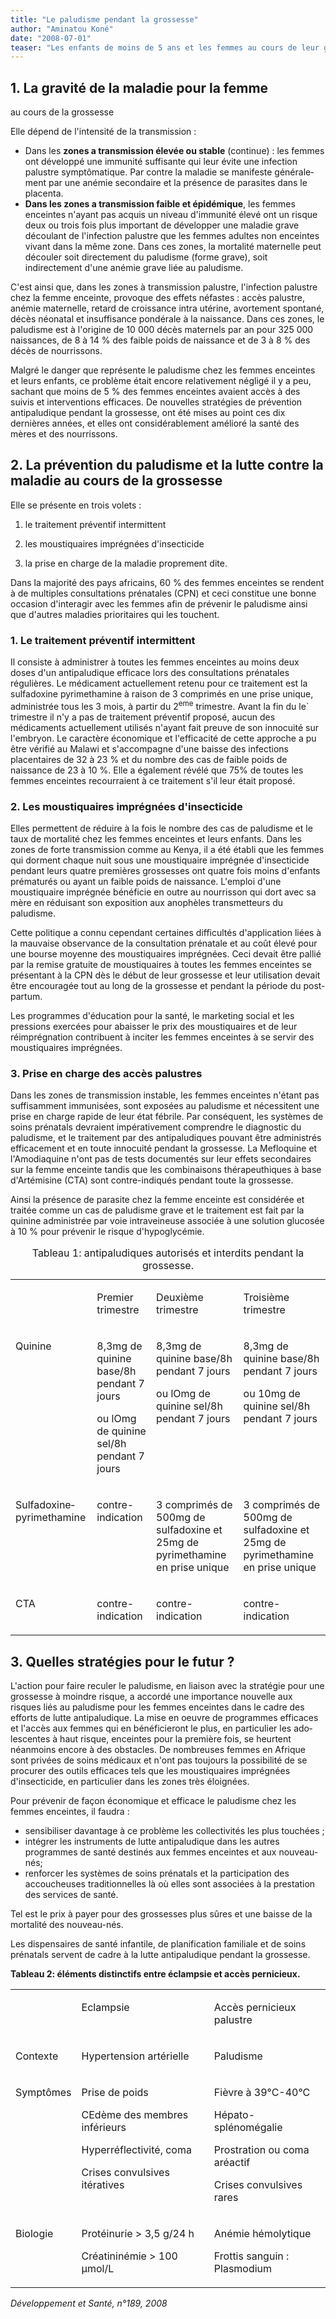 ```yaml
---
title: "Le paludisme pendant la grossesse"
author: "Aminatou Koné"
date: "2008-07-01"
teaser: "Les enfants de moins de 5 ans et les femmes au cours de leur grossesse font partie des personnes les plus vulnérables au paludisme. Dans les zones endémiques de l'Afrique, environ 30 millions de femmes enceintes sont exposées au risque du paludisme chaque année. Elles sont plus susceptibles au risque de l'infection palustre pendant la grossesse que celles non enceintes car l'immunité développée au cours des infections répétées avant la grossesse diminue physiologi­quement pendant la grossesse. La séquestration et la prolifération des parasites au niveau du placenta a un impact néfaste sur le développement du foetus en perturbant la diffusion de l'oxy­gène et des nutriments. Seul le Plasmodium falciparum, qui est l'espèce la plus courante en Afrique, pose réellement problème."
---
```


## 1. La gravité de la maladie pour la femme  
au cours de la grossesse

Elle dépend de l'intensité de la transmission :

*   Dans les **zones a transmission élevée ou stable** (continue) : les femmes ont développé une immunité suffisante qui leur évite une infection palustre symptômatique. Par contre la maladie se manifeste générale­ment par une anémie secondaire et la pré­sence de parasites dans le placenta.  
*   **Dans les zones a transmission faible et épidémique**, les femmes enceintes n'ayant pas acquis un niveau d'immunité élevé ont un risque deux ou trois fois plus important de développer une maladie grave découlant de l'infection palustre que les femmes adultes non enceintes vivant dans la même zone. Dans ces zones, la mortalité maternelle peut découler soit directement du paludisme (forme grave), soit indirectement d'une ané­mie grave liée au paludisme.

C'est ainsi que, dans les zones à transmission palustre, l'infection palustre chez la femme enceinte, provoque des effets néfastes : accès palustre, anémie maternelle, retard de crois­sance intra utérine, avortement spontané, décès néonatal et insuffisance pondérale à la naissance. Dans ces zones, le paludisme est à l'origine de 10 000 décès maternels par an pour 325 000 naissances, de 8 à 14 % des faible poids de naissance et de 3 à 8 % des décès de nourrissons.

Malgré le danger que représente le paludisme chez les femmes enceintes et leurs enfants, ce problème était encore relativement négligé il y a peu, sachant que moins de 5 % des femmes enceintes avaient accès à des suivis et inter­ventions efficaces. De nouvelles stratégies de prévention antipaludique pendant la grosses­se, ont été mises au point ces dix dernières années, et elles ont considérablement amélio­ré la santé des mères et des nourrissons.

## 2. La prévention du paludisme et la lutte contre la maladie au cours de la grossess**e**

Elle se présente en trois volets :

1) le traitement préventif intermittent

2) les moustiquaires imprégnées d'insecticide

3) la prise en charge de la maladie propre­ment dite.

Dans la majorité des pays africains, 60 % des femmes enceintes se rendent à de multiples consultations prénatales (CPN) et ceci consti­tue une bonne occasion d'interagir avec les femmes afin de prévenir le paludisme ainsi que d'autres maladies prioritaires qui les touchent.

### 1. Le traitement préventif intermittent

Il consiste à administrer à toutes les femmes enceintes au moins deux doses d'un anti­paludique efficace lors des consultations prénatales régulières. Le médicament actuellement retenu pour ce traitement est la sulfadoxine pyrimethamine à raison de 3 comprimés en une prise unique, adminis­trée tous les 3 mois, à partir du 2<sup>eme</sup> tri­mestre. Avant la fin du le` trimestre il n'y a pas de traitement préventif proposé, aucun des médicaments actuellement utilisés n'ayant fait preuve de son innocuité sur l'embryon. Le caractère économique et l'efficacité de cette approche a pu être vérifié au Malawi et s'accompagne d'une baisse des infections placentaires de 32 à 23 % et du nombre des cas de faible poids de naissance de 23 à 10 %. Elle a égale­ment révélé que 75% de toutes les femmes enceintes recourraient à ce traitement s'il leur était proposé.

### 2. Les moustiquaires imprégnées d'insec­ticide

Elles permettent de réduire à la fois le nombre des cas de paludisme et le taux de mortalité chez les femmes enceintes et leurs enfants. Dans les zones de forte transmis­sion comme au Kenya, il a été établi que les femmes qui dorment chaque nuit sous une moustiquaire imprégnée d'insecticide pen­dant leurs quatre premières grossesses ont quatre fois moins d'enfants prématurés ou ayant un faible poids de naissance. L'emploi d'une moustiquaire imprégnée bénéficie en outre au nourrisson qui dort avec sa mère en réduisant son exposition aux anophèles transmetteurs du paludisme.

Cette politique a connu cependant certaines difficultés d'application liées à la mauvaise observance de la consultation prénatale et au coût élevé pour une bourse moyenne des moustiquaires imprégnées. Ceci devait être pallié par la remise gratuite de moustiquaires à toutes les femmes enceintes se présentant à la CPN dès le début de leur grossesse et leur utilisation devait être encouragée tout au long de la grossesse et pendant la période du post-partum.

Les programmes d'éducation pour la santé, le marketing social et les pressions exer­cées pour abaisser le prix des moustiquaires et de leur réimprégnation contribuent à inciter les femmes enceintes à se servir des moustiquaires imprégnées.

### 3. Prise en charge des accès palustres

Dans les zones de transmission instable, les femmes enceintes n'étant pas suffisamment immunisées, sont exposées au paludisme et nécessitent une prise en charge rapide de leur état fébrile. Par conséquent, les sys­tèmes de soins prénatals devraient impérati­vement comprendre le diagnostic du paludis­me, et le traitement par des antipaludiques pouvant être administrés efficacement et en toute innocuité pendant la grossesse. La Mefloquine et l'Amodiaquine n'ont pas de tests documentés sur leur effets secon­daires sur la femme enceinte tandis que les combinaisons thérapeuthiques à base d'Artémisine (CTA) sont contre-indiqués pendant toute la grossesse.

Ainsi la présence de parasite chez la femme enceinte est considérée et traitée comme un cas de paludisme grave et le traitement est fait par la quinine administrée par voie intraveineuse associée à une solution gluco­sée à 10 % pour prévenir le risque d'hypo­glycémie.

<table>
<caption>Tableau 1: antipaludiques autorisés et interdits pendant la grossesse.</caption>

<tbody>

<tr>

<td valign="top"></td>

<td valign="top">

Premier trimestre

</td>

<td valign="top">

Deuxième trimestre

</td>

<td valign="top">

Troisième trimestre

</td>

</tr>

<tr>

<td valign="top">

Quinine

</td>

<td valign="top">

8,3mg de quinine base/8h pendant 7 jours

ou lOmg de quinine sel/8h pendant 7 jours

</td>

<td valign="top">

8,3mg de quinine base/8h pendant 7 jours

ou lOmg de quinine sel/8h pendant 7 jours

</td>

<td valign="top">

8,3mg de quinine base/8h pendant 7 jours

ou 10mg de quinine sel/8h pendant 7 jours

</td>

</tr>

<tr>

<td valign="top">

Sulfadoxine­ pyrimethamine

</td>

<td valign="top">

contre-indication

</td>

<td valign="top">

3 comprimés de 500mg de sulfadoxine et 25mg de pyrimethamine en prise unique

</td>

<td valign="top">

3 comprimés de 500mg de sulfadoxine et 25mg de pyrimethamine en prise unique

</td>

</tr>

<tr>

<td valign="top">

CTA

</td>

<td valign="top">

contre-indication

</td>

<td valign="top">

contre-indication

</td>

<td valign="top">

contre-indication

</td>

</tr>

</tbody>

</table>

## 3. Quelles stratégies pour le futur ?

L'action pour faire reculer le paludisme, en liaison avec la stratégie pour une grossesse à moindre risque, a accordé une importance nouvelle aux risques liés au paludisme pour les femmes enceintes dans le cadre des efforts de lutte antipaludique. La mise en oeuvre de pro­grammes efficaces et l'accès aux femmes qui en bénéficieront le plus, en particulier les ado­lescentes à haut risque, enceintes pour la pre­mière fois, se heurtent néanmoins encore à des obstacles. De nombreuses femmes en Afrique sont privées de soins médicaux et n'ont pas toujours la possibilité de se procurer des outils efficaces tels que les moustiquaires imprégnées d'insecticide, en particulier dans les zones très éloignées.

Pour prévenir de façon économique et efficace le paludisme chez les femmes enceintes, il faudra :

*   sensibiliser davantage à ce problème les col­lectivités les plus touchées ;
*   intégrer les instruments de lutte antipalu­dique dans les autres programmes de santé destinés aux femmes enceintes et aux nou­veau-nés;
*   renforcer les systèmes de soins prénatals et la participation des accoucheuses tradition­nelles là où elles sont associées à la presta­tion des services de santé.

Tel est le prix à payer pour des grossesses plus sûres et une baisse de la mortalité des nou­veau-nés.

Les dispensaires de santé infantile, de planifi­cation familiale et de soins prénatals servent de cadre à la lutte antipaludique pendant la grossesse.

**Tableau 2: éléments distinctifs entre éclampsie et accès pernicieux.**

<table>

<tbody>

<tr>

<td valign="top"></td>

<td valign="top">

Eclampsie

</td>

<td valign="top">

Accès pernicieux palustre

</td>

</tr>

<tr>

<td valign="top">

Contexte

</td>

<td valign="top">

Hypertension artérielle

</td>

<td valign="top">

Paludisme

</td>

</tr>

<tr>

<td valign="top">

Symptômes

</td>

<td valign="top">

Prise de poids

CEdème des membres inférieurs

Hyperréflectivité, coma

Crises convulsives itératives

</td>

<td valign="top">

Fièvre à 39°C-40°C

Hépato-splénomégalie

Prostration ou coma aréactif

Crises convulsives rares

</td>

</tr>

<tr>

<td valign="top">

Biologie

</td>

<td valign="top">

Protéinurie > 3,5 g/24 h

Créatininémie > 100 µmol/L

</td>

<td valign="top">

Anémie hémolytique

Frottis sanguin : Plasmodium

</td>

</tr>

</tbody>

</table>

_Développement et Santé, n°189, 2008_